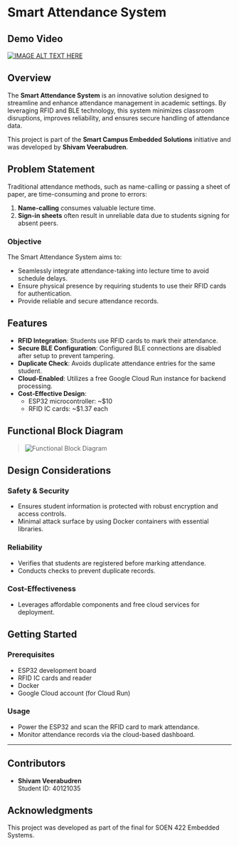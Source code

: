 # Smart Attendance System

## Demo Video
[![IMAGE ALT TEXT HERE](https://img.youtube.com/vi/8dqWZcBLxaw/0.jpg)](https://www.youtube.com/watch?v=8dqWZcBLxaw)


## Overview

The **Smart Attendance System** is an innovative solution designed to streamline and enhance attendance management in academic settings. By leveraging RFID and BLE technology, this system minimizes classroom disruptions, improves reliability, and ensures secure handling of attendance data.

This project is part of the **Smart Campus Embedded Solutions** initiative and was developed by **Shivam Veerabudren**.

## Problem Statement

Traditional attendance methods, such as name-calling or passing a sheet of paper, are time-consuming and prone to errors:

1. **Name-calling** consumes valuable lecture time.
2. **Sign-in sheets** often result in unreliable data due to students signing for absent peers.

### Objective

The Smart Attendance System aims to:
- Seamlessly integrate attendance-taking into lecture time to avoid schedule delays.
- Ensure physical presence by requiring students to use their RFID cards for authentication.
- Provide reliable and secure attendance records.

## Features

- **RFID Integration**: Students use RFID cards to mark their attendance.
- **Secure BLE Configuration**: Configured BLE connections are disabled after setup to prevent tampering.
- **Duplicate Check**: Avoids duplicate attendance entries for the same student.
- **Cloud-Enabled**: Utilizes a free Google Cloud Run instance for backend processing.
- **Cost-Effective Design**:
  - ESP32 microcontroller: ~$10
  - RFID IC cards: ~$1.37 each

## Functional Block Diagram

> ![Functional Block Diagram](https://drive.google.com/uc?export=view&id=14KNTPFyttNsLfE55MiaEw0hcpwXexxa0)
> 
## Design Considerations

### Safety & Security
- Ensures student information is protected with robust encryption and access controls.
- Minimal attack surface by using Docker containers with essential libraries.

### Reliability
- Verifies that students are registered before marking attendance.
- Conducts checks to prevent duplicate records.

### Cost-Effectiveness
- Leverages affordable components and free cloud services for deployment.

## Getting Started

### Prerequisites
- ESP32 development board
- RFID IC cards and reader
- Docker
- Google Cloud account (for Cloud Run)

### Usage
- Power the ESP32 and scan the RFID card to mark attendance.
- Monitor attendance records via the cloud-based dashboard.

---

## Contributors
- **Shivam Veerabudren**  
  Student ID: 40121035

## Acknowledgments
This project was developed as part of the final for SOEN 422 Embedded Systems.
